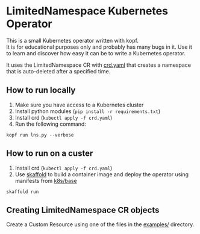# LimitedNamespace Kubernetes Operator

This is a small Kubernetes operator written with kopf.  
It is for educational purposes only and probably has many bugs in it. Use it to learn and discover how easy it can be to write a Kubernetes operator.  

It uses the LimitedNamespace CR with [crd.yaml](crd.yaml) that creates a namespace that is auto-deleted after a specified time.

## How to run locally

1. Make sure you have access to a Kubernetes cluster
2. Install python modules (`pip install -r requirements.txt`)
3. Install crd (`kubectl apply -f crd.yaml`)
4. Run the following command:

```shell
kopf run lns.py --verbose
```

## How to run on a custer

1. Install crd (`kubectl apply -f crd.yaml`)
2. Use [skaffold](https://skaffold.dev) to build a container image and deploy the operator using manifests from [k8s/base](k8s/base)

```shell
skaffold run
```

## Creating LimitedNamespace CR objects

Create a Custom Resource using one of the files in the [examples/](examples/) directory.
